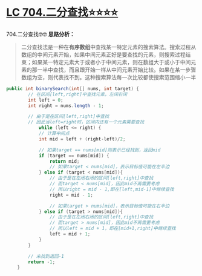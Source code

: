# [LC 704.二分查找⭐⭐⭐⭐](https://github.com/HealUP/MyBlog/issues/15)

704.二分查找🤓🤓
**思路分析：**

> 二分查找法是一种在**有序数组**中查找某一特定元素的搜索算法。搜索过程从数组的中间元素开始，如果中间元素正好是要查找的元素，则搜索过程结束；如果某一特定元素大于或者小于中间元素，则在数组大于或小于中间元素的那一半中查找，而且跟开始一样从中间元素开始比较。如果在某一步骤数组为空，则代表找不到。这种搜索算法每一次比较都使搜索范围缩小一半

```java
public int binarySearch(int[] nums, int target) {
        // 在区间[left,right]中查找元素，左闭右闭
        int left = 0;
        int right = nums.length - 1;

        // 由于是在区间[left,right]中查找
        // 因此当left=right时，区间内还有一个元素需要查找
            while (left <= right) {
            // 计算中间点
            int mid = left + (right-left)/2;

            // 如果target == nums[mid]则表示已经找到，返回mid
            if (target == nums[mid]) {
                return mid;
                // 如果target < nums[mid]，表示目标值可能在左半边
            } else if (target < nums[mid]){
                // 由于是在左闭右闭的区间[left,right]中查找
                // 而target < nums[mid]，因此mid不再需要考虑
                // 所以right = mid - 1,即在[left,mid-1]中继续查找
                right = mid - 1;

                // 如果target > nums[mid]，表示目标值可能在右半边
            } else if (target > nums[mid]){
                // 由于是在左闭右闭的区间[left,right]中查找
                // 而target > nums[mid]，因此mid不再需要考虑
                // 所以left = mid + 1，即在[mid+1,right]中继续查找
                left = mid + 1;
            }
        }

        // 未找到返回-1
        return -1;
    }
```